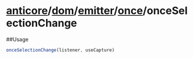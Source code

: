 # [anticore](../../../../../../#reference)/[dom](../../../#reference)/[emitter](../../#reference)/[once](../#reference)/<a name="reference">onceSelectionChange</a>

##Usage

```js
onceSelectionChange(listener, useCapture)
```